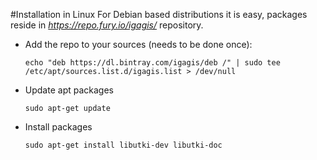 #Installation in Linux
For Debian based distributions it is easy, packages reside in *https://repo.fury.io/igagis/* repository.
- Add the repo to your sources (needs to be done once):

  ```
  echo "deb https://dl.bintray.com/igagis/deb /" | sudo tee /etc/apt/sources.list.d/igagis.list > /dev/null
  ```

- Update apt packages

  ```
  sudo apt-get update
  ```

- Install packages

  ```
  sudo apt-get install libutki-dev libutki-doc
  ```
